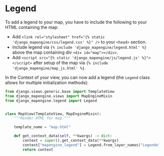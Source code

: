 
# Legend

To add a legend to your map, you have to include the following to your HTML containing the map:

- Add `<link rel="stylesheet" href="{% static 'django_mapengine/css/legend.css' %}" />` to your `<head>` section.
- Include legend via `{% include 'django_mapengine/legend.html' %}` above the map containing div `<div id="map"></div>`.
- Add `<script src="{% static 'django_mapengine/js/legend.js' %}"></script>` after setup of the map via `{% include 'django_mapengine/map_js.html' %}`. 

In the Context of your view, you can now add a legend (the `Legend` class allows for multiple initialization methods):

```python
from django.views.generic.base import TemplateView
from django_mapengine.views import MapEngineMixin
from django_mapengine.legend import Legend


class MapView(TemplateView, MapEngineMixin):
    """Render HTML for map."""

    template_name = "map.html"

    def get_context_data(self, **kwargs) -> dict:
        context = super().get_context_data(**kwargs)
        context["mapengine_legend"] = Legend.from_layer_names("Legende", ["fauna_flora_habitat"])
        return context
```
